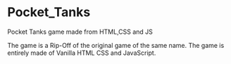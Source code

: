 # Pocket_Tanks
Pocket Tanks game made from HTML,CSS and JS

The game is a Rip-Off of the original game of the same name.
The game is entirely made of Vanilla HTML CSS and JavaScript.
